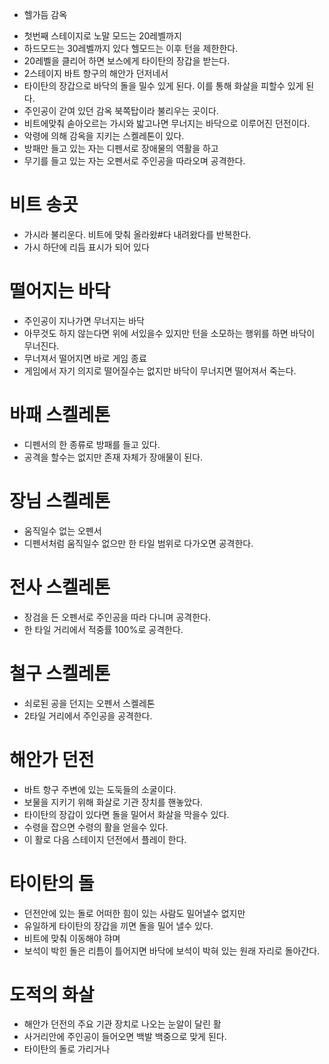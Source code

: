 *  헬가듬 감옥
  - 첫번째 스테이지로 노말 모드는 20레벨까지
  - 하드모드는 30레벨까지 있다 헬모드는 이후 턴을 제한한다.
  - 20레벨을 클리어 하면 보스에게 타이탄의 장갑을 받는다.
  - 2스테이지 바트 항구의 해안가 던저네서
  - 타이탄의 장갑으로 바닥의 돌을 밀수 있게 된다. 이를 통해 화살을 피할수 있게 된다.
  - 주인공이 갇여 있던 감옥 북쪽탑이라 불리우는 곳이다.
  - 비트에맞춰 솓아오르는 가시와 밟고나면 무너지는 바닥으로 이루어진 던전이다.
  - 악령에 의해 감옥을 지키는 스켈레톤이 있다.
  - 방패만 들고 있는 자는 디펜서로 장애물의 역활을 하고  
  - 무기를 들고 있는 자는 오펜서로 주인공을 따라오며 공격한다.
# 비트 송곳
  - 가시라 불리운다. 비트에 맞춰 올라왔#다 내려왔다를 반복한다.
  - 가시 하단에 리듬 표시가 되어 있다
# 떨어지는 바닥
  - 주인공이 지나가면 무너지는 바닥
  - 아무것도 하지 않는다면 위에 서있을수 있지만 턴을 소모하는 행위를 하면 바닥이 무너진다.
  - 무너져서 떨어지면 바로 게임 종료
  - 게임에서 자기 의지로 떨어질수는 없지만 바닥이 무너지면 떨어져서 죽는다.

# 바패 스켈레톤
  - 디펜서의 한 종류로 방패를 들고 있다.
  - 공격을 할수는 없지만 존재 자체가 장애물이 된다.
# 장님 스켈레톤
  - 움직일수 없는 오펜서
  - 디펜서처럼 움직일수 없으만 한 타일 범위로 다가오면 공격한다. 
# 전사 스켈레톤
  - 장검을 든 오펜서로 주인공을 따라 다니며 공격한다.
  - 한 타일 거리에서 적중률 100%로 공격한다.

# 철구 스켈레톤
  - 쇠로된 공을 던지는 오펜서 스켈레톤
  - 2타일 거리에서 주인공을 공격한다.

# 해안가 던전
  - 바트 항구 주변에 있는 도둑들의 소굴이다.
  - 보물을 지키기 위해 화살로 기관 장치를 핸놓았다.
  - 타이탄의 장갑이 있다면 돌을 밀어서 화살을 막을수 있다.
  - 수령을 잡으면 수령의 활을 얻을수 있다.
  - 이 활로 다음 스테이지 던전에서 플레이 한다. 

# 타이탄의 돌
  - 던전안에 있는 돌로 어떠한 힘이 있는 사람도 밀어낼수 없지만
  - 유일하게 타이탄의 장갑을 끼면 돌을 밀어 낼수 있다.
  - 비트에 맞춰 이동해야 햐며
  - 보석이 박힌 돌은 리틈이 틀어지면 바닥에 보석이 박혀 있는 원래 자리로 돌아간다.
# 도적의 화살  
  - 해안가 던전의 주요 기관 장치로 나오는 눈알이 달린 활
  - 사거리안에 주인공이 들어오면 백발 백중으로 맞게 된다.
  - 타이탄의 돌로 가리거나

